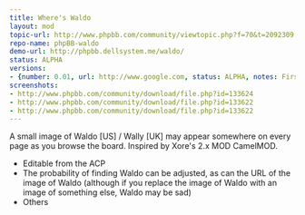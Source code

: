```yaml
---
title: Where's Waldo
layout: mod
topic-url: http://www.phpbb.com/community/viewtopic.php?f=70&t=2092309
repo-name: phpBB-waldo
demo-url: http://phpbb.dellsystem.me/waldo/
status: ALPHA
versions:
- {number: 0.01, url: http://www.google.com, status: ALPHA, notes: First release}
screenshots:
- http://www.phpbb.com/community/download/file.php?id=133624
- http://www.phpbb.com/community/download/file.php?id=133622
- http://www.phpbb.com/community/download/file.php?id=133622
---
```


A small image of Waldo [US] / Wally [UK] may appear somewhere on every page as you browse the board. Inspired by Xore's 2.x MOD CamelMOD.

*	Editable from the ACP
*	The probability of finding Waldo can be adjusted, as can the URL of the image of Waldo (although if you replace the image of Waldo with an image of something else, Waldo may be sad)
*	Others
